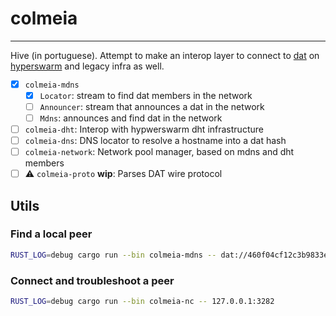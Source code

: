 # colmeia

----
Hive (in portuguese). Attempt to make an interop layer to connect to [dat](https://github.com/datrs/) on [hyperswarm](https://github.com/hyperswarm) and legacy infra as well.

- [x] `colmeia-mdns`
  - [x] `Locator`: stream to find dat members in the network
  - [ ] `Announcer`: stream that announces a dat in the network
  - [ ] `Mdns`: announces and find dat in the network
- [ ] `colmeia-dht`: Interop with hypwerswarm dht infrastructure
- [ ] `colmeia-dns`: DNS locator to resolve a hostname into a dat hash
- [ ] `colmeia-network`: Network pool manager, based on mdns and dht members
- [ ] :warning: `colmeia-proto` **wip**: Parses DAT wire protocol

## Utils

### Find a local peer

```sh
RUST_LOG=debug cargo run --bin colmeia-mdns -- dat://460f04cf12c3b9833e5a0d3dd8eea05eab59dd8c1438a7454afe9630b9b4f8bd
```

### Connect and troubleshoot a peer

```sh
RUST_LOG=debug cargo run --bin colmeia-nc -- 127.0.0.1:3282
```
